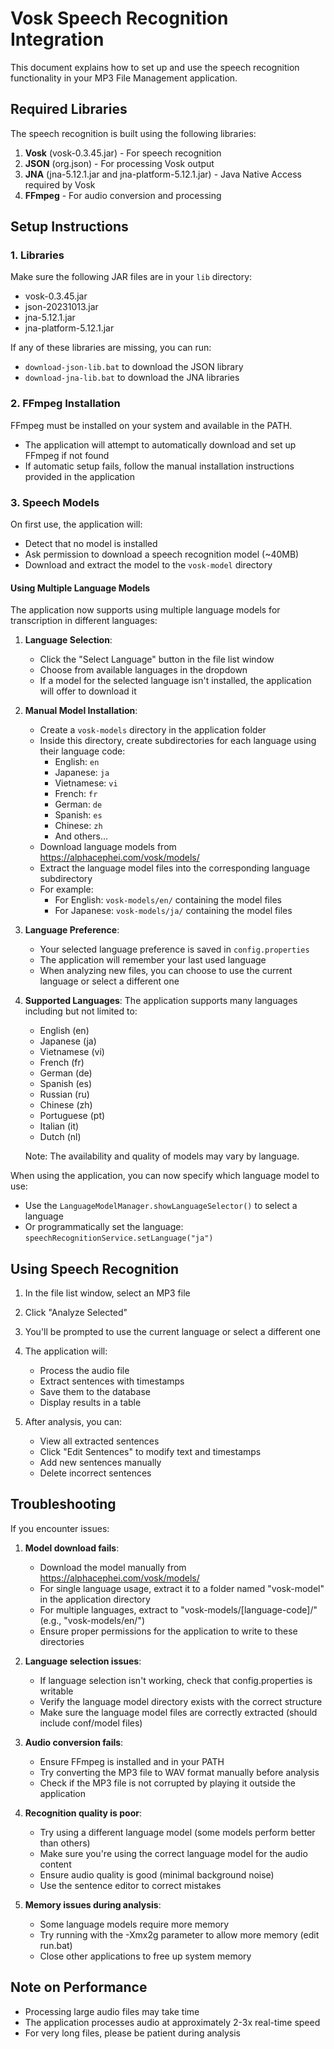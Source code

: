 # Vosk Speech Recognition Integration

This document explains how to set up and use the speech recognition functionality in your MP3 File Management application.

## Required Libraries

The speech recognition is built using the following libraries:

1. **Vosk** (vosk-0.3.45.jar) - For speech recognition
2. **JSON** (org.json) - For processing Vosk output
3. **JNA** (jna-5.12.1.jar and jna-platform-5.12.1.jar) - Java Native Access required by Vosk
4. **FFmpeg** - For audio conversion and processing

## Setup Instructions

### 1. Libraries

Make sure the following JAR files are in your `lib` directory:
- vosk-0.3.45.jar
- json-20231013.jar
- jna-5.12.1.jar
- jna-platform-5.12.1.jar

If any of these libraries are missing, you can run:
- `download-json-lib.bat` to download the JSON library
- `download-jna-lib.bat` to download the JNA libraries

### 2. FFmpeg Installation

FFmpeg must be installed on your system and available in the PATH.
- The application will attempt to automatically download and set up FFmpeg if not found
- If automatic setup fails, follow the manual installation instructions provided in the application

### 3. Speech Models

On first use, the application will:
- Detect that no model is installed
- Ask permission to download a speech recognition model (~40MB)
- Download and extract the model to the `vosk-model` directory

#### Using Multiple Language Models

The application now supports using multiple language models for transcription in different languages:

1. **Language Selection**:
   - Click the "Select Language" button in the file list window
   - Choose from available languages in the dropdown
   - If a model for the selected language isn't installed, the application will offer to download it

2. **Manual Model Installation**:
   - Create a `vosk-models` directory in the application folder
   - Inside this directory, create subdirectories for each language using their language code:
     - English: `en`
     - Japanese: `ja`
     - Vietnamese: `vi`
     - French: `fr`
     - German: `de`
     - Spanish: `es`
     - Chinese: `zh`
     - And others...
   - Download language models from https://alphacephei.com/vosk/models/
   - Extract the language model files into the corresponding language subdirectory
   - For example:
     - For English: `vosk-models/en/` containing the model files
     - For Japanese: `vosk-models/ja/` containing the model files

3. **Language Preference**:
   - Your selected language preference is saved in `config.properties`
   - The application will remember your last used language
   - When analyzing new files, you can choose to use the current language or select a different one

4. **Supported Languages**:
   The application supports many languages including but not limited to:
   - English (en)
   - Japanese (ja)
   - Vietnamese (vi)
   - French (fr)
   - German (de)
   - Spanish (es)
   - Russian (ru)
   - Chinese (zh)
   - Portuguese (pt)
   - Italian (it)
   - Dutch (nl)
   
   Note: The availability and quality of models may vary by language.
   
When using the application, you can now specify which language model to use:
- Use the `LanguageModelManager.showLanguageSelector()` to select a language
- Or programmatically set the language: `speechRecognitionService.setLanguage("ja")`

## Using Speech Recognition

1. In the file list window, select an MP3 file
2. Click "Analyze Selected"
3. You'll be prompted to use the current language or select a different one
4. The application will:
   - Process the audio file
   - Extract sentences with timestamps
   - Save them to the database
   - Display results in a table

4. After analysis, you can:
   - View all extracted sentences
   - Click "Edit Sentences" to modify text and timestamps
   - Add new sentences manually
   - Delete incorrect sentences

## Troubleshooting

If you encounter issues:

1. **Model download fails**:
   - Download the model manually from https://alphacephei.com/vosk/models/
   - For single language usage, extract it to a folder named "vosk-model" in the application directory
   - For multiple languages, extract to "vosk-models/[language-code]/" (e.g., "vosk-models/en/")
   - Ensure proper permissions for the application to write to these directories

2. **Language selection issues**:
   - If language selection isn't working, check that config.properties is writable
   - Verify the language model directory exists with the correct structure
   - Make sure the language model files are correctly extracted (should include conf/model files)

3. **Audio conversion fails**:
   - Ensure FFmpeg is installed and in your PATH
   - Try converting the MP3 file to WAV format manually before analysis
   - Check if the MP3 file is not corrupted by playing it outside the application

4. **Recognition quality is poor**:
   - Try using a different language model (some models perform better than others)
   - Make sure you're using the correct language model for the audio content
   - Ensure audio quality is good (minimal background noise)
   - Use the sentence editor to correct mistakes

5. **Memory issues during analysis**:
   - Some language models require more memory
   - Try running with the -Xmx2g parameter to allow more memory (edit run.bat)
   - Close other applications to free up system memory

## Note on Performance

- Processing large audio files may take time
- The application processes audio at approximately 2-3x real-time speed
- For very long files, please be patient during analysis
